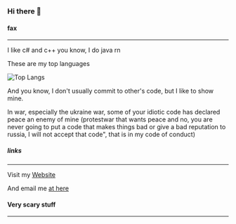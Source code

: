 ### Hi there 👋

#### fax

<hr>
I like c# and c++ you know, I do java rn

These are my top languages

![Top Langs](https://github-readme-stats.vercel.app/api/top-langs/?username=mxp2095onetechguy)

And you know, I don't usually commit to other's code, but I like to show mine.

In war, especially the ukraine war, some of your idiotic code has declared peace an enemy of mine (protestwar that wants peace and no, you are never going to put a code that makes things bad or give a bad reputation to russia, I will not accept that code", that is in my code of conduct)

<!--
**MXP2095onetechguy/mxp2095onetechguy** is a ✨ _special_ ✨ repository because its `README.md` (this file) appears on your GitHub profile.

Here are some ideas to get you started:

- 🔭 I’m currently working on ...
- 🌱 I’m currently learning ...
- 👯 I’m looking to collaborate on ...
- 🤔 I’m looking for help with ...
- 💬 Ask me about ...
- 📫 How to reach me: ...
- 😄 Pronouns: ...
- ⚡ Fun fact: ...
-->

##### links

<hr>

Visit my [Website](https://mxp2095onetechguy.github.io)

And email me [at here](mailto:2000onetechguy@gmail.com)

#### Very scary stuff

<hr>

<!-- [JVWM?](https://mxp2095onetechguy.github.io/JVWM/) -->
